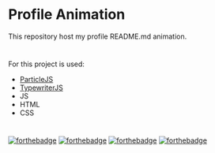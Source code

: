 # Profile Animation
This repository host my profile README.md animation. 
#
For this project is used:
 - [ParticleJS](https://github.com/VincentGarreau/particles.js/) 
 - [TypewriterJS](https://github.com/tameemsafi/typewriterjs) 
 - JS 
 - HTML 
 - CSS

#


[![forthebadge](https://forthebadge.com/images/badges/check-it-out.svg)](https://s4nd1x-readme-animation.netlify.app/)
[![forthebadge](https://forthebadge.com/images/badges/made-with-javascript.svg)](https://forthebadge.com)
[![forthebadge](https://forthebadge.com/images/badges/uses-css.svg)](https://forthebadge.com)
[![forthebadge](https://forthebadge.com/images/badges/uses-html.svg)](https://forthebadge.com)
